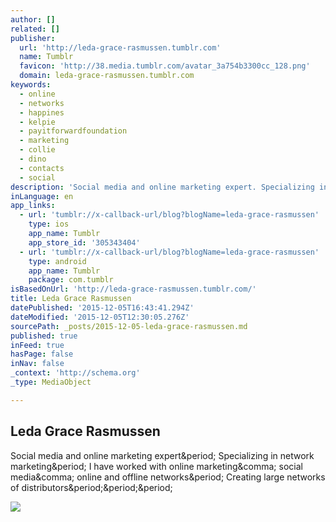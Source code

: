 ```yaml
---
author: []
related: []
publisher:
  url: 'http://leda-grace-rasmussen.tumblr.com'
  name: Tumblr
  favicon: 'http://38.media.tumblr.com/avatar_3a754b3300cc_128.png'
  domain: leda-grace-rasmussen.tumblr.com
keywords:
  - online
  - networks
  - happines
  - kelpie
  - payitforwardfoundation
  - marketing
  - collie
  - dino
  - contacts
  - social
description: 'Social media and online marketing expert. Specializing in network marketing. I have worked with online marketing, social media, online and offline networks. Creating large networks of distributors...'
inLanguage: en
app_links:
  - url: 'tumblr://x-callback-url/blog?blogName=leda-grace-rasmussen'
    type: ios
    app_name: Tumblr
    app_store_id: '305343404'
  - url: 'tumblr://x-callback-url/blog?blogName=leda-grace-rasmussen'
    type: android
    app_name: Tumblr
    package: com.tumblr
isBasedOnUrl: 'http://leda-grace-rasmussen.tumblr.com/'
title: Leda Grace Rasmussen
datePublished: '2015-12-05T16:43:41.294Z'
dateModified: '2015-12-05T12:30:05.276Z'
sourcePath: _posts/2015-12-05-leda-grace-rasmussen.md
published: true
inFeed: true
hasPage: false
inNav: false
_context: 'http://schema.org'
_type: MediaObject

---
```

<article style=""><h1>Leda Grace Rasmussen</h1><p>Social media and online marketing expert&amp;period; Specializing in network marketing&amp;period; I have worked with online marketing&amp;comma; social media&amp;comma; online and offline networks&amp;period; Creating large networks of distributors&amp;period;&amp;period;&amp;period;</p><img src="http://38.media.tumblr.com/avatar_3a754b3300cc_128.png" /></article>